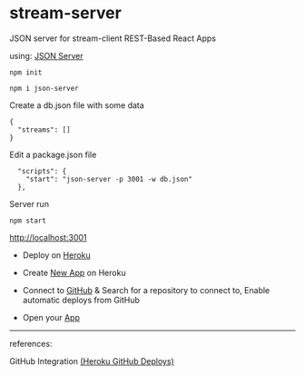 # stream-server

JSON server for stream-client REST-Based React Apps

using:
[JSON Server](https://www.npmjs.com/package/json-server)


```
npm init 

npm i json-server
```

Create a db.json file with some data
```
{
  "streams": []
}
```

Edit a package.json file
```
  "scripts": {
    "start": "json-server -p 3001 -w db.json"
  },
```

Server run
```
npm start
```

[http://localhost:3001](http://localhost:3001)

 - Deploy on [Heroku](https://www.heroku.com/)

 - Create [New App](https://dashboard.heroku.com/new-app) on Heroku
 
 - Connect to [GitHub](https://dashboard.heroku.com/apps/stream-json-server/deploy/github) & Search for a repository to connect to, Enable automatic deploys from GitHub
 
 -  Open your [App](https://stream-json-server.herokuapp.com/)
 
 
 ------
 references:
 
 GitHub Integration [(Heroku GitHub Deploys)](https://devcenter.heroku.com/articles/github-integration)
